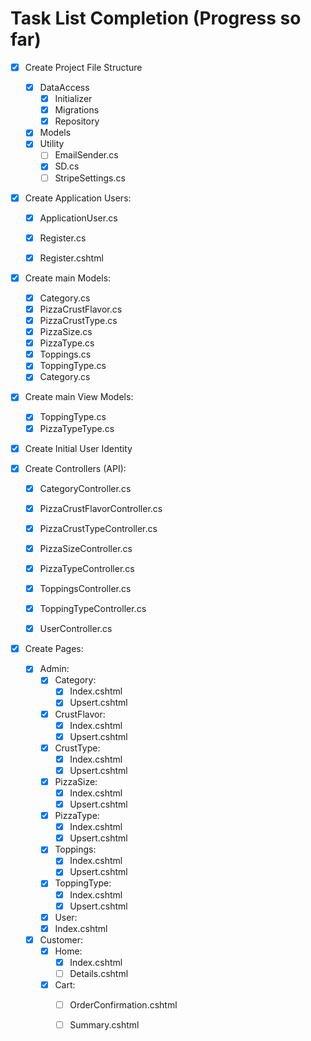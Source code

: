 

# Task List Completion (Progress so far)

- [x] Create Project File Structure   </summary>
  - [x] DataAccess
    - [x] Initializer
    - [x] Migrations
    - [x] Repository
  - [x] Models
  - [x] Utility
    - [ ] EmailSender.cs
    - [x] SD.cs
    - [ ] StripeSettings.cs
    
- [x] Create Application Users: 
  - [x] ApplicationUser.cs
  - [x] Register.cs
  - [x] Register.cshtml
  

- [x] Create main Models: 
  - [x] Category.cs
  - [x] PizzaCrustFlavor.cs
  - [x] PizzaCrustType.cs
  - [x] PizzaSize.cs
  - [x] PizzaType.cs
  - [x] Toppings.cs
  - [x] ToppingType.cs
  - [x] Category.cs
  
- [x] Create main View Models: 
  - [x] ToppingType.cs
  - [x] PizzaTypeType.cs
    
- [x] Create Initial User Identity

- [x] Create Controllers (API): 
  - [x] CategoryController.cs
  - [x] PizzaCrustFlavorController.cs
  - [x] PizzaCrustTypeController.cs
  - [x] PizzaSizeController.cs
  - [x] PizzaTypeController.cs
  - [x] ToppingsController.cs
  - [x] ToppingTypeController.cs
  - [x] UserController.cs
  

- [x] Create Pages:
  - [x] Admin:
    - [x] Category:
      - [x] Index.cshtml
      - [x] Upsert.cshtml
    - [x] CrustFlavor:
      - [x] Index.cshtml
      - [x] Upsert.cshtml
    - [x] CrustType:
      - [x] Index.cshtml
      - [x] Upsert.cshtml
    - [x] PizzaSize:
      - [x] Index.cshtml
      - [x] Upsert.cshtml
    - [x] PizzaType:
      - [x] Index.cshtml
      - [x] Upsert.cshtml
    - [x] Toppings:
      - [x] Index.cshtml
      - [x] Upsert.cshtml
    - [x] ToppingType:
      - [x] Index.cshtml
      - [x] Upsert.cshtml
    - [x] User:
    - [x] Index.cshtml  
    
  - [x] Customer:
    - [x] Home:
      - [x] Index.cshtml
      - [ ] Details.cshtml
    - [x] Cart:
      - [ ] OrderConfirmation.cshtml
      - [ ] Summary.cshtml
  
